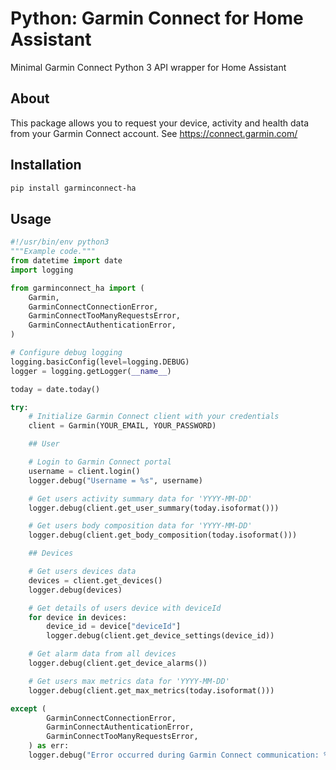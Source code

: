 # Python: Garmin Connect for Home Assistant

Minimal Garmin Connect Python 3 API wrapper for Home Assistant

## About

This package allows you to request your device, activity and health data from your Garmin Connect account.
See https://connect.garmin.com/

## Installation

```bash
pip install garminconnect-ha
```

## Usage

```python
#!/usr/bin/env python3
"""Example code."""
from datetime import date
import logging

from garminconnect_ha import (
    Garmin,
    GarminConnectConnectionError,
    GarminConnectTooManyRequestsError,
    GarminConnectAuthenticationError,
)

# Configure debug logging
logging.basicConfig(level=logging.DEBUG)
logger = logging.getLogger(__name__)

today = date.today()

try:
    # Initialize Garmin Connect client with your credentials
    client = Garmin(YOUR_EMAIL, YOUR_PASSWORD)

    ## User

    # Login to Garmin Connect portal
    username = client.login()
    logger.debug("Username = %s", username)

    # Get users activity summary data for 'YYYY-MM-DD'
    logger.debug(client.get_user_summary(today.isoformat()))

    # Get users body composition data for 'YYYY-MM-DD'
    logger.debug(client.get_body_composition(today.isoformat()))

    ## Devices

    # Get users devices data
    devices = client.get_devices()
    logger.debug(devices)

    # Get details of users device with deviceId
    for device in devices:
        device_id = device["deviceId"]
        logger.debug(client.get_device_settings(device_id))

    # Get alarm data from all devices
    logger.debug(client.get_device_alarms())

    # Get users max metrics data for 'YYYY-MM-DD'
    logger.debug(client.get_max_metrics(today.isoformat()))

except (
        GarminConnectConnectionError,
        GarminConnectAuthenticationError,
        GarminConnectTooManyRequestsError,
    ) as err:
    logger.debug("Error occurred during Garmin Connect communication: %s", err)
